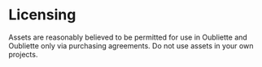 # Licensing

Assets are reasonably believed to be permitted for use in Oubliette and Oubliette only via purchasing agreements. Do not use assets in your own projects.
